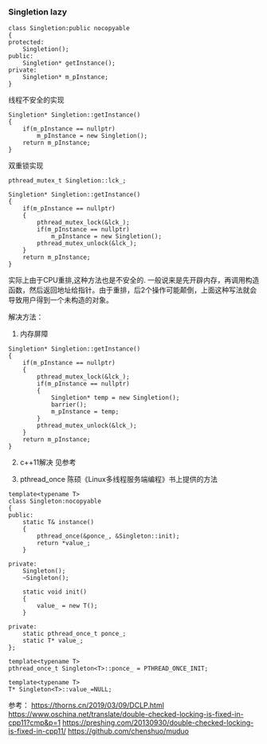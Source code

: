 ### Singletion lazy

```
class Singletion:public nocopyable
{
protected:
	Singletion();
public:
	Singletion* getInstance();
private:
	Singletion* m_pInstance;
}
```

线程不安全的实现
```
Singletion* Singletion::getInstance()
{
	if(m_pInstance == nullptr)
		m_pInstance = new Singletion();
	return m_pInstance;
}
```

双重锁实现
```
pthread_mutex_t Singletion::lck_;

Singletion* Singletion::getInstance()
{
	if(m_pInstance == nullptr)
	{
		pthread_mutex_lock(&lck_);
		if(m_pInstance == nullptr)
			m_pInstance = new Singletion();
		pthread_mutex_unlock(&lck_);
	}
	return m_pInstance;
}
```
实际上由于CPU重排,这种方法也是不安全的.
一般说来是先开辟内存，再调用构造函数，然后返回地址给指针。由于重排，后2个操作可能颠倒，上面这种写法就会导致用户得到一个未构造的对象。

解决方法：

1. 内存屏障
```
Singletion* Singletion::getInstance()
{
	if(m_pInstance == nullptr)
	{
		pthread_mutex_lock(&lck_);
		if(m_pInstance == nullptr)
		{
			Singletion* temp = new Singletion();
			barrier();
			m_pInstance = temp;
		}
		pthread_mutex_unlock(&lck_);
	}
	return m_pInstance;
}
```

2. c++11解决
见参考

3. pthread_once
陈硕《Linux多线程服务端编程》书上提供的方法
```
template<typename T>
class Singleton:nocopyable
{
public:
	static T& instance()
	{
		pthread_once(&ponce_, &Singleton::init);
		return *value_;
	}

private:
	Singleton();
	~Singleton();

	static void init()
	{
		value_ = new T();
	}

private:
	static pthread_once_t ponce_;
	static T* value_;
};

template<typename T>
pthread_once_t Singleton<T>::ponce_ = PTHREAD_ONCE_INIT;

template<typename T>
T* Singleton<T>::value_=NULL;
```

参考：
https://thorns.cn/2019/03/09/DCLP.html
https://www.oschina.net/translate/double-checked-locking-is-fixed-in-cpp11?cmp&p=1
https://preshing.com/20130930/double-checked-locking-is-fixed-in-cpp11/
https://github.com/chenshuo/muduo